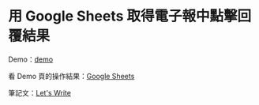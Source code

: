 # 用 Google Sheets 取得電子報中點擊回覆結果

Demo：[demo](https://letswritetw.github.io/google-sheets-edm-reply/edm.html)

看 Demo 頁的操作結果：[Google Sheets](https://docs.google.com/spreadsheets/d/1ws0AMXGlgjO4SNYm1J_0wi49yIsVpxOYIlXG2QQwt0g/edit?usp=sharing)

筆記文：[Let's Write](https://letswrite.tw/google-sheets-edm-reply/)